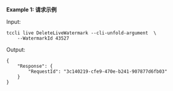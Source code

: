 **Example 1: 请求示例**



Input: 

```
tccli live DeleteLiveWatermark --cli-unfold-argument  \
    --WatermarkId 43527
```

Output: 
```
{
    "Response": {
        "RequestId": "3c140219-cfe9-470e-b241-907877d6fb03"
    }
}
```

